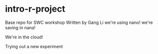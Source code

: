 # intro-r-project
Base repo for SWC workshop
Written by Gang Li
we're using nano!
we're saving in nana!

We're in the cloud!


Trying out a new experiment